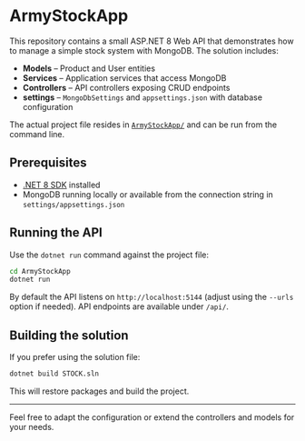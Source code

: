 # ArmyStockApp

This repository contains a small ASP.NET 8 Web API that demonstrates how to manage a simple stock system with MongoDB. The solution includes:

- **Models** – Product and User entities
- **Services** – Application services that access MongoDB
- **Controllers** – API controllers exposing CRUD endpoints
- **settings** – `MongoDbSettings` and `appsettings.json` with database configuration

The actual project file resides in [`ArmyStockApp/`](ArmyStockApp/) and can be run from the command line.

## Prerequisites

- [.NET 8 SDK](https://dotnet.microsoft.com/en-us/download) installed
- MongoDB running locally or available from the connection string in `settings/appsettings.json`

## Running the API

Use the `dotnet run` command against the project file:

```bash
cd ArmyStockApp
dotnet run
```

By default the API listens on `http://localhost:5144` (adjust using the `--urls` option if needed). API endpoints are available under `/api/`.

## Building the solution

If you prefer using the solution file:

```bash
dotnet build STOCK.sln
```

This will restore packages and build the project.

---
Feel free to adapt the configuration or extend the controllers and models for your needs.

